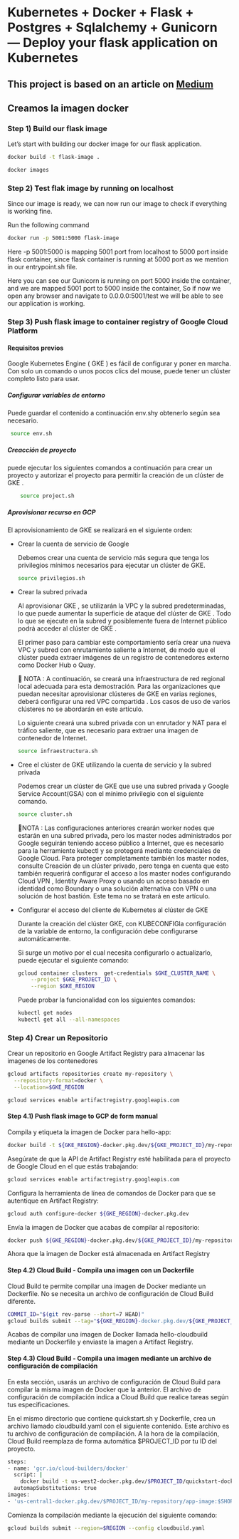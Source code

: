 # Kubernetes + Docker + Flask + Postgres + Sqlalchemy + Gunicorn — Deploy your flask application on Kubernetes

## This project is based on an article on <a href="https://medium.com/@mudasiryounas/kubernetes-docker-flask-postgres-sqlalchemy-gunicorn-deploy-your-flask-application-on-57431c8cbd9f" target="_blank" />Medium</a>

## Creamos la imagen docker

### Step 1) Build our flask image

Let’s start with building our docker image for our flask application.

```bash
docker build -t flask-image .
```

```bash
docker images
```

### Step 2) Test flak image by running on localhost

Since our image is ready, we can now run our image to check if everything is working fine.

Run the following command

```bash
docker run -p 5001:5000 flask-image
```

Here -p 5001:5000 is mapping 5001 port from localhost to 5000 port inside flask container, since flask container is running at 5000 port as we mention in our entrypoint.sh file.

Here you can see our Gunicorn is running on port 5000 inside the container, and we are mapped 5001 port to 5000 inside the container, So if now we open any browser and navigate to 0.0.0.0:5001/test we will be able to see our application is working.

### Step 3) Push flask image to container registry of Google Cloud Platform

#### Requisitos previos

 Google Kubernetes Engine ( GKE ) es fácil de configurar y poner en marcha. Con solo un comando o unos pocos clics del mouse, puede tener un clúster completo listo para usar.

##### Configurar variables de entorno

 Puede guardar el contenido a continuación env.shy obtenerlo según sea necesario.

```bash
 source env.sh
```

##### Creacción de proyecto

 puede ejecutar los siguientes comandos a continuación para crear un proyecto y autorizar el proyecto para permitir la creación de un clúster de GKE .

```bash
    source project.sh
```

##### Aprovisionar recurso en GCP

 El aprovisionamiento de GKE se realizará en el siguiente orden:

- Crear la cuenta de servicio de Google

    Debemos crear una cuenta de servicio más segura que tenga los privilegios mínimos necesarios para ejecutar un clúster de GKE.

    ```bash
    source privilegios.sh
    ```

- Crear la subred privada

    Al aprovisionar GKE , se utilizarán la VPC y la subred predeterminadas, lo que puede aumentar la superficie de ataque del clúster de GKE . Todo lo que se ejecute en la subred y posiblemente fuera de Internet público podrá acceder al clúster de GKE .

    El primer paso para cambiar este comportamiento sería crear una nueva VPC y subred con enrutamiento saliente a Internet, de modo que el clúster pueda extraer imágenes de un registro de contenedores externo como Docker Hub o Quay.

    📓 NOTA : A continuación, se creará una infraestructura de red regional local adecuada para esta demostración. Para las organizaciones que puedan necesitar aprovisionar clústeres de GKE en varias regiones, deberá configurar una red VPC compartida . Los casos de uso de varios clústeres no se abordarán en este artículo.

    Lo siguiente creará una subred privada con un enrutador y NAT para el tráfico saliente, que es necesario para extraer una imagen de contenedor de Internet.

    ```bash
    source infraestructura.sh
    ```

- Cree el clúster de GKE utilizando la cuenta de servicio y la subred privada

    Podemos crear un clúster de GKE que use una subred privada y Google Service Account(GSA) con el mínimo privilegio con el siguiente comando.

    ```bash
    source cluster.sh
    ```

    📓NOTA : Las configuraciones anteriores crearán worker nodes que estarán en una subred privada, pero los master nodes administrados por Google seguirán teniendo acceso público a Internet, que es necesario para la herramiente kubectl y se protegerá mediante credenciales de Google Cloud. Para proteger completamente también los master nodes, consulte Creación de un clúster privado, pero tenga en cuenta que esto también requerirá configurar el acceso a los master nodes configurando Cloud VPN , Identity Aware Proxy o usando un acceso basado en identidad como Boundary o una solución alternativa con VPN o una solución de host bastión. Este tema no se tratará en este artículo.

- Configurar el acceso del cliente de Kubernetes al clúster de GKE

    Durante la creación del clúster GKE, con KUBECONFIGla configuración de la variable de entorno, la configuración debe configurarse automáticamente.

    Si surge un motivo por el cual necesita configurarlo o actualizarlo, puede ejecutar el siguiente comando:

    ```bash
    gcloud container clusters  get-credentials $GKE_CLUSTER_NAME \
        --project $GKE_PROJECT_ID \
        --region $GKE_REGION
    ```

    Puede probar la funcionalidad con los siguientes comandos:

    ```bash
    kubectl get nodes
    kubectl get all --all-namespaces
    ```

### Step 4) Crear un Repositorio

Crear un repositorio en Google Artifact Registry para almacenar las imagenes de los contenedores

```bash
gcloud artifacts repositories create my-repository \
  --repository-format=docker \
  --location=$GKE_REGION

gcloud services enable artifactregistry.googleapis.com
```

#### Step 4.1) Push flask image to GCP de form manual

Compila y etiqueta la imagen de Docker para hello-app:

```bash
docker build -t ${GKE_REGION}-docker.pkg.dev/${GKE_PROJECT_ID}/my-repository/hello-app:v1 .
```

Asegúrate de que la API de Artifact Registry esté habilitada para el proyecto de Google Cloud en el que estás trabajando:

```bash
gcloud services enable artifactregistry.googleapis.com
```

Configura la herramienta de línea de comandos de Docker para que se autentique en Artifact Registry:

```bash
gcloud auth configure-docker ${GKE_REGION}-docker.pkg.dev
```

Envía la imagen de Docker que acabas de compilar al repositorio:

```bash
docker push ${GKE_REGION}-docker.pkg.dev/${GKE_PROJECT_ID}/my-repository/hello-app:v1
```

Ahora que la imagen de Docker está almacenada en Artifact Registry

#### Step 4.2) Cloud Build - Compila una imagen con un Dockerfile 

Cloud Build te permite compilar una imagen de Docker mediante un Dockerfile. No se necesita un archivo de configuración de Cloud Build diferente.

```bash
COMMIT_ID="$(git rev-parse --short=7 HEAD)"
gcloud builds submit --tag="${GKE_REGION}-docker.pkg.dev/${GKE_PROJECT_ID}/my-repository/hello-cloudbuild:${COMMIT_ID}" .
```

Acabas de compilar una imagen de Docker llamada hello-cloudbuild mediante un Dockerfile y enviaste la imagen a Artifact Registry.

#### Step 4.3) Cloud Build - Compila una imagen mediante un archivo de configuración de compilación

En esta sección, usarás un archivo de configuración de Cloud Build para compilar la misma imagen de Docker que la anterior. El archivo de configuración de compilación indica a Cloud Build que realice tareas según tus especificaciones.

En el mismo directorio que contiene quickstart.sh y Dockerfile, crea un archivo llamado cloudbuild.yaml con el siguiente contenido. Este archivo es tu archivo de configuración de compilación. A la hora de la compilación, Cloud Build reemplaza de forma automática $PROJECT_ID por tu ID del proyecto.

```bash
steps:
- name: 'gcr.io/cloud-builders/docker'
  script: |
    docker build -t us-west2-docker.pkg.dev/$PROJECT_ID/quickstart-docker-repo/quickstart-image:$SHORT_SHA .
  automapSubstitutions: true
images:
- 'us-central1-docker.pkg.dev/$PROJECT_ID/my-repository/app-image:$SHORT_SHA'
```

Comienza la compilación mediante la ejecución del siguiente comando:

```bash
gcloud builds submit --region=$REGION --config cloudbuild.yaml
```
